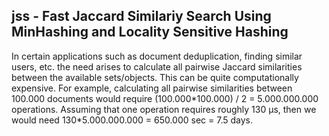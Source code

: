 ## jss - Fast Jaccard Similariy Search Using MinHashing and Locality Sensitive Hashing

In certain applications such as document deduplication, finding similar users, etc. the need arises to calculate all pairwise Jaccard similarities between the available sets/objects. This can be quite computationally expensive. For example, calculating all pairwise similarities between 100.000 documents would require (100.000\*100.000) / 2 = 5.000.000.000 operations. Assuming that one operation requires roughly 130 μs, then we would need 130\*5.000.000.000 = 650.000 sec = 7.5 days.
